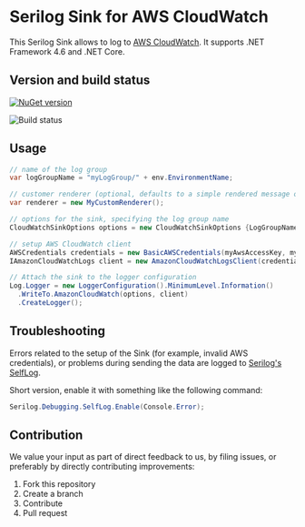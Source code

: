 # Serilog Sink for AWS CloudWatch

This Serilog Sink allows to log to [AWS CloudWatch](https://aws.amazon.com/cloudwatch/). It supports .NET Framework 4.6 and .NET Core.

## Version and build status

[![NuGet version](https://badge.fury.io/nu/Serilog.Sinks.AwsCloudWatch.svg)](https://badge.fury.io/nu/Serilog.Sinks.AwsCloudWatch)

![Build status](https://ci.appveyor.com/api/projects/status/github/Cimpress-MCP/serilog-sinks-awscloudwatch?branch=master&svg=true)

## Usage

```cs
// name of the log group
var logGroupName = "myLogGroup/" + env.EnvironmentName;

// customer renderer (optional, defaults to a simple rendered message of Serilog's LogEvent
var renderer = new MyCustomRenderer();

// options for the sink, specifying the log group name
CloudWatchSinkOptions options = new CloudWatchSinkOptions {LogGroupName = logGroupName, LogEventRenderer = MyCustomRenderer};

// setup AWS CloudWatch client
AWSCredentials credentials = new BasicAWSCredentials(myAwsAccessKey, myAwsSecretKey);
IAmazonCloudWatchLogs client = new AmazonCloudWatchLogsClient(credentials, myAwsRegion);

// Attach the sink to the logger configuration
Log.Logger = new LoggerConfiguration().MinimumLevel.Information()
  .WriteTo.AmazonCloudWatch(options, client)
  .CreateLogger();
```

## Troubleshooting

Errors related to the setup of the Sink (for example, invalid AWS credentials), or problems during sending the data are logged to [Serilog's SelfLog](https://github.com/serilog/serilog/wiki/Debugging-and-Diagnostics).

Short version, enable it with something like the following command:

```cs
Serilog.Debugging.SelfLog.Enable(Console.Error);
```

## Contribution

We value your input as part of direct feedback to us, by filing issues, or preferably by directly contributing improvements:

1. Fork this repository
1. Create a branch
1. Contribute
1. Pull request
